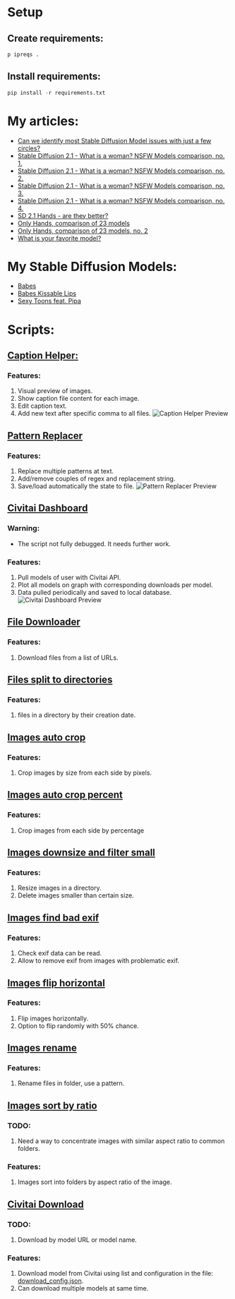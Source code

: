 # Setup
## Create requirements:
``` python
p ipreqs .
```

## Install  requirements:
``` python
pip install -r requirements.txt
```

# My articles:
* [Can we identify most Stable Diffusion Model issues with just a few circles?](https://www.reddit.com/r/StableDiffusion/comments/12u6c76/can_we_identify_most_stable_diffusion_model/?utm_source=share&utm_medium=web2x&context=3)
* [Stable Diffusion 2.1 - What is a woman? NSFW Models comparison, no. 1.](https://www.reddit.com/r/unstable_diffusion/comments/zg27jv/stable_diffusion_21_what_is_a_woman_nsfw_models/?utm_source=share&utm_medium=web2x&context=3)
* [Stable Diffusion 2.1 - What is a woman? NSFW Models comparison, no. 2.](https://www.reddit.com/r/unstable_diffusion/comments/zg73ba/stable_diffusion_21_what_is_a_woman_nsfw_models/?utm_source=share&utm_medium=web2x&context=3)
* [Stable Diffusion 2.1 - What is a woman? NSFW Models comparison, no. 3.](https://www.reddit.com/r/unstable_diffusion/comments/zg8cd7/stable_diffusion_21_what_is_a_woman_nsfw_models/?utm_source=share&utm_medium=web2x&context=3)
* [Stable Diffusion 2.1 - What is a woman? NSFW Models comparison, no. 4.](https://www.reddit.com/r/unstable_diffusion/comments/zg971f/stable_diffusion_21_what_is_a_woman_nsfw_models/?utm_source=share&utm_medium=web2x&context=3)
* [SD 2.1 Hands - are they better?](https://www.reddit.com/r/StableDiffusion/comments/zfel6y/sd_21_hands_are_they_better/?utm_source=share&utm_medium=web2x&context=3)
* [Only Hands, comparison of 23 models](https://www.reddit.com/r/StableDiffusion/comments/ze2ooc/stable_hands_hands_comparison_in_23_models/?utm_source=share&utm_medium=web2x&context=3)
* [Only Hands, comparison of 23 models, no. 2](https://www.reddit.com/r/StableDiffusion/comments/zez6y3/only_hands_comparison_of_23_models_no_2/?utm_source=share&utm_medium=web2x&context=3)
* [What is your favorite model?](https://www.reddit.com/r/StableDiffusion/comments/za1bj2/what_is_your_favorite_model/?utm_source=share&utm_medium=web2x&context=3)

# My Stable Diffusion Models:
* [Babes](https://civitai.com/models/2220/babes)
* [Babes Kissable Lips
](https://civitai.com/models/26566/babes-kissable-lips)
* [Sexy Toons feat. Pipa](https://civitai.com/models/35549/sexy-toons-feat-pipa)

# Scripts:

##  [Caption Helper:](captions_helper.py)
### Features:
1. Visual preview of images.
2. Show caption file content for each image.
3. Edit caption text.
4. Add new text after specific comma to all files.
![Caption Helper Preview](readme_files/caption_helper_preview_01.png)

## [Pattern Replacer](pattern_replacer.py)
### Features:
1. Replace multiple patterns at text.
2. Add/remove couples of regex and replacement string.
3. Save/load automatically the state to file.
![Pattern Replacer Preview](readme_files/pattern_replacer_preview_01.png)

## [Civitai Dashboard](civitai_dashboard.py)
### Warning:
* The script not fully debugged. It needs further work. 
### Features:
1. Pull models of user with Civitai API.
2. Plot all models on graph with corresponding downloads per model.
3. Data pulled periodically and saved to local database.
![Civitai Dashboard Preview](readme_files/civitai_dasboard_preview_01.png)

## [File Downloader](file_downloader.py)
### Features:
1. Download files from a list of URLs.

## [Files split to directories](files_split_to_directories.py)
### Features:
1.  files in a directory by their creation date.

## [Images auto crop](images_auto_crop.py)
### Features:
1.  Crop images by size from each side by pixels.

## [Images auto crop percent](images_auto_crop_percent.py)
### Features:
1.  Crop images from each side by percentage

## [Images downsize and filter small](images_downsize_and_filter_small.py)
### Features:
1.  Resize images in a directory.
2.  Delete images smaller than certain size.

## [Images find bad exif](images_find_bad_exif.py)
### Features:
1.  Check exif data can be read.
2.  Allow to remove exif from images with problematic exif.

## [Images flip horizontal](images_flip_horizontal.py)
### Features:
1.  Flip images horizontally.
2.  Option to flip randomly with 50% chance.

## [Images rename](images_rename.py)
### Features:
1.  Rename files in folder, use a pattern.

## [Images sort by ratio](images_sort_by_ratio.py)
### TODO:
1. Need a way to concentrate images with similar aspect ratio to common folders.
### Features:
1. Images sort into folders by aspect ratio of the image.

## [Civitai Download](civitai_download.py)
### TODO:
1. Download by model URL or model name.
### Features:
1. Download model from Civitai using list and configuration in the file: [download_config.json](download_config.json).
2. Can download multiple models at same time.
